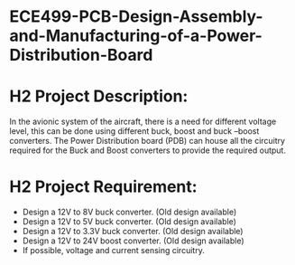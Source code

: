 # ECE499-PCB-Design-Assembly-and-Manufacturing-of-a-Power-Distribution-Board

# H2 Project Description: 
In the avionic system of the aircraft, there is a need for different voltage level, this can be done using
different buck, boost and buck –boost converters. The Power Distribution board (PDB) can house all
the circuitry required for the Buck and Boost converters to provide the required output. 

# H2 Project Requirement:
* Design a 12V to 8V buck converter. (Old design available)
* Design a 12V to 5V buck converter. (Old design available)
* Design a 12V to 3.3V buck converter. (Old design available)
* Design a 12V to 24V boost converter. (Old design available)
* If possible, voltage and current sensing circuitry.
